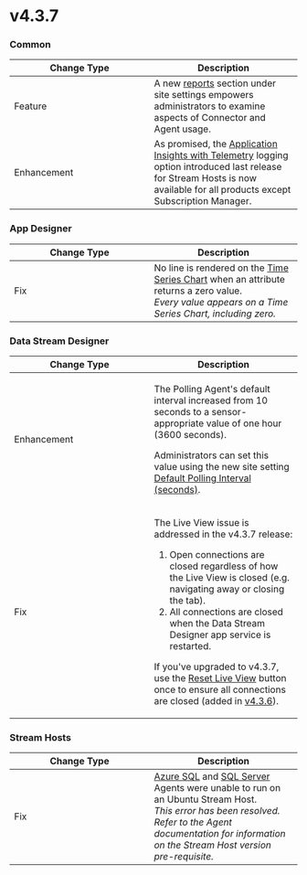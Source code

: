 # v4.3.7

### Common

<table><thead><tr><th width="229">Change Type</th><th>Description</th></tr></thead><tbody><tr><td>Feature</td><td>A new <a href="../../how-tos/manage-site-settings.md#reports">reports</a> section under site settings empowers administrators to examine aspects of Connector and Agent usage.</td></tr><tr><td>Enhancement</td><td>As promised, the <a href="../../installation/3.-complete-installation/configure-logging-optional.md#application-insights-plus-telemetry">Application Insights with Telemetry</a> logging option introduced last release for Stream Hosts is now available for all products except Subscription Manager.</td></tr></tbody></table>

### App Designer

<table><thead><tr><th width="229">Change Type</th><th>Description</th></tr></thead><tbody><tr><td>Fix</td><td>No line is rendered on the <a href="../../blocks-toolbox/visualizations/time-series-analysis.md">Time Series Chart</a> when an attribute returns a zero value.<br><em>Every value appears on a Time Series Chart, including zero.</em></td></tr></tbody></table>

### Data Stream Designer

<table><thead><tr><th width="229">Change Type</th><th>Description</th></tr></thead><tbody><tr><td>Enhancement</td><td><p>The Polling Agent's default interval increased from 10 seconds to a sensor-appropriate value of one hour (3600 seconds).</p><p>Administrators can set this value using the new site setting <a href="../../how-tos/manage-site-settings.md#default-polling-interval-seconds">Default Polling Interval (seconds)</a>.</p></td></tr><tr><td>Fix</td><td><p>The Live View issue is addressed in the v4.3.7 release:</p><ol><li>Open connections are closed regardless of how the Live View is closed (e.g. navigating away or closing the tab).</li><li>All connections are closed when the Data Stream Designer app service is restarted.</li></ol><p>If you've upgraded to v4.3.7, use the <a href="../../how-tos/manage-site-settings.md#live-view-usage">Reset Live View</a> button once to ensure all connections are closed (added in <a href="v4.3.6.md">v4.3.6</a>).</p></td></tr></tbody></table>

### Stream Hosts

<table><thead><tr><th width="229">Change Type</th><th>Description</th></tr></thead><tbody><tr><td>Fix</td><td><a href="https://xmpro.gitbook.io/azure-sql/">Azure SQL</a> and <a href="https://xmpro.gitbook.io/sql-server/">SQL Server</a> Agents were unable to run on an Ubuntu Stream Host.<br><em>This error has been resolved. Refer to the Agent documentation for information on the Stream Host version pre-requisite.</em></td></tr></tbody></table>

